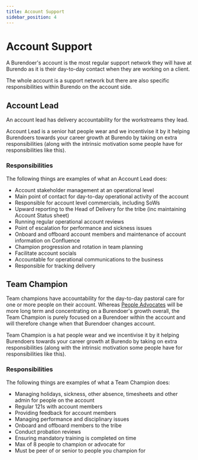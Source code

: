 ```yaml
---
title: Account Support
sidebar_position: 4
---
```


# Account Support

A Burendoer's account is the most regular support network they will have at Burendo as it is their day-to-day contact when they are working on a client.

The whole account is a support network but there are also specific responsibilities within Burendo on the account side.

## Account Lead

An account lead has delivery accountability for the workstreams they lead.

Account Lead is a senior hat people wear and we incentivise it by it helping Burendoers towards your career growth at Burendo by taking on extra responsibilities (along with the intrinsic motivation some people have for responsibilities like this).

### Responsibilities

The following things are examples of what an Account Lead does:

- Account stakeholder management at an operational level
- Main point of contact for day-to-day operational activity of the account
- Responsible for account level commercials, including SoWs
- Upward reporting to the Head of Delivery for the tribe (inc maintaining Account Status sheet)
- Running regular operational account reviews
- Point of escalation for performance and sickness issues
- Onboard and offboard account members and maintenance of account information on Confluence
- Champion progression and rotation in team planning
- Facilitate account socials
- Accountable for operational communications to the business
- Responsible for tracking delivery

## Team Champion

Team champions have accountability for the day-to-day pastoral care for one or more people on their account. Whereas [People Advocates](people-support.md/#people-advocate) will be more long term and concentrating on a Burendoer's growth overall, the Team Champion is purely focused on a Burendoer within the account and will therefore change when that Burendoer changes account.

Team Champion is a hat people wear and we incentivise it by it helping Burendoers towards your career growth at Burendo by taking on extra responsibilities (along with the intrinsic motivation some people have for responsibilities like this).
 

### Responsibilities

The following things are examples of what a Team Champion does:

- Managing holidays, sickness, other absence, timesheets and other admin for people on the account
- Regular 121s with account members
- Providing feedback for account members
- Managing performance and disciplinary issues
- Onboard and offboard members to the tribe
- Conduct probation reviews
- Ensuring mandatory training is completed on time
- Max of 8 people to champion or advocate for
- Must be peer of or senior to people you champion for
